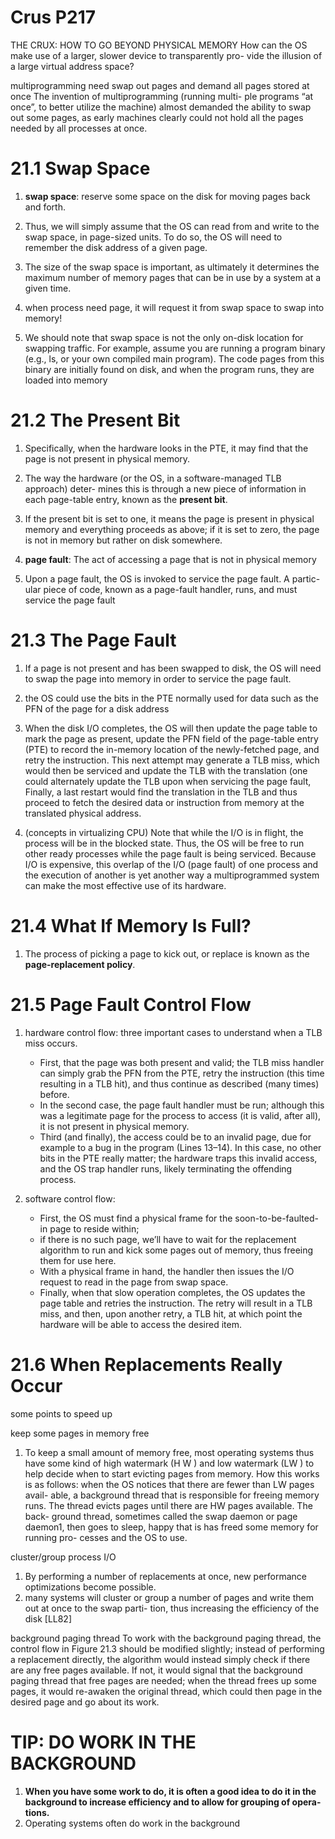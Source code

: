 # Crus P217
THE CRUX: HOW TO GO BEYOND PHYSICAL MEMORY
How can the OS make use of a larger, slower device to transparently pro- vide the illusion of a large virtual address space?

multiprogramming need swap out pages and demand all pages stored at once
 The invention of multiprogramming (running multi- ple programs “at once”, to better utilize the machine) almost demanded the ability to swap out some pages, as early machines clearly could not hold all the pages needed by all processes at once.


# 21.1 Swap Space
 1. __swap space__: reserve some space on the disk for moving pages back and forth. 
 2. Thus, we will simply assume that the OS can read from and write to the swap space, in page-sized units. To do so, the OS will need to remember the disk address of a given page.

 3. The size of the swap space is important, as ultimately it determines the maximum number of memory pages that can be in use by a system at a given time.

 4. when process need page, it will request it from swap space to swap into memory!

 5. We should note that swap space is not the only on-disk location for swapping traffic. For example, assume you are running a program binary (e.g., ls, or your own compiled main program). The code pages from this binary are initially found on disk, and when the program runs, they are loaded into memory

# 21.2 The Present Bit
 1. Specifically, when the hardware looks in the PTE, it may find that the page is not present in physical memory. 

 2. The way the hardware (or the OS, in a software-managed TLB approach) deter- mines this is through a new piece of information in each page-table entry, known as the __present bit__.

3. If the present bit is set to one, it means the page is present in physical memory and everything proceeds as above; if it is set to zero, the page is not in memory but rather on disk somewhere.

4. __page fault__: The act of accessing a page that is not in physical memory

5. Upon a page fault, the OS is invoked to service the page fault. A partic- ular piece of code, known as a page-fault handler, runs, and must service the page fault


# 21.3 The Page Fault
1. If a page is not present and has been swapped to disk, the OS will need to swap the page into memory in order to service the page fault.
2. the OS could use the bits in the PTE normally used for data such as the PFN of the page for a disk address
3. When the disk I/O completes, the OS will then update the page table to mark the page as present, update the PFN field of the page-table entry (PTE) to record the in-memory location of the newly-fetched page, and retry the instruction.
    This next attempt may generate a TLB miss, which would then be serviced and update the TLB with the translation (one could alternately update the TLB upon when servicing the page fault,
            Finally, a last restart would find the translation in the TLB and thus proceed to fetch the desired data or instruction from memory at the translated physical address.

4. (concepts in virtualizing CPU) Note that while the I/O is in flight, the process will be in the blocked state. Thus, the OS will be free to run other ready processes while the page fault is being serviced. Because I/O is expensive, this overlap of the I/O (page fault) of one process and the execution of another is yet another way a multiprogrammed system can make the most effective use of its hardware.


# 21.4 What If Memory Is Full?
1. The process of picking a page to kick out, or replace is known as the __page-replacement policy__.


# 21.5 Page Fault Control Flow
1. hardware control flow: three important cases to understand when a TLB miss occurs.
    * First, that the page was both present and valid; the TLB miss handler can simply grab the PFN from the PTE, retry the instruction (this time resulting in a TLB hit), and thus continue as described (many times) before.
    * In the second case, the page fault handler must be run; although this was a legitimate page for the process to access (it is valid, after all), it is not present in physical memory.
    * Third (and finally), the access could be to an invalid page, due for example to a bug in the program (Lines 13–14). In this case, no other bits in the PTE really matter; the hardware traps this invalid access, and the OS trap handler runs, likely terminating the offending process.

2. software control flow: 
    * First, the OS must find a physical frame for the soon-to-be-faulted-in page to reside within; 
    * if there is no such page, we’ll have to wait for the replacement algorithm to run and kick some pages out of memory, thus freeing them for use here.
    * With a physical frame in hand, the handler then issues the I/O request to read in the page from swap space.
    * Finally, when that slow operation completes, the OS updates the page table and retries the instruction. The retry will result in a TLB miss, and then, upon another retry, a TLB hit, at which point the hardware will be able to access the desired item.


# 21.6 When Replacements Really Occur
some points to speed up

keep some pages in memory free
1. To keep a small amount of memory free, most operating systems thus have some kind of high watermark (H W ) and low watermark (LW ) to help decide when to start evicting pages from memory. 
How this works is as follows: when the OS notices that there are fewer than LW pages avail- able, a background thread that is responsible for freeing memory runs. The thread evicts pages until there are HW pages available. The back- ground thread, sometimes called the swap daemon or page daemon1, then goes to sleep, happy that is has freed some memory for running pro- cesses and the OS to use.


cluster/group process I/O
1. By performing a number of replacements at once, new performance optimizations become possible.
2. many systems will cluster or group a number of pages and write them out at once to the swap parti- tion, thus increasing the efficiency of the disk [LL82]

background paging thread
To work with the background paging thread, the control flow in Figure 21.3 should be modified slightly; instead of performing a replacement directly, the algorithm would instead simply check if there are any free pages available. If not, it would signal that the background paging thread that free pages are needed; when the thread frees up some pages, it would re-awaken the original thread, which could then page in the desired page and go about its work.

# TIP: DO WORK IN THE BACKGROUND
1. __When you have some work to do, it is often a good idea to do it in the background to increase efficiency and to allow for grouping of opera- tions.__
2. Operating systems often do work in the background


